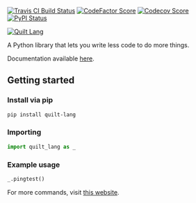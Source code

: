 [![Travis CI Build Status](https://img.shields.io/travis/com/Richienb/quilt/master.svg?style=for-the-badge)](https://travis-ci.com/Richienb/quilt)
[![CodeFactor Score](https://www.codefactor.io/repository/github/richienb/quilt/badge?style=for-the-badge)](https://www.codefactor.io/repository/github/richienb/quilt)
[![Codecov Score](https://img.shields.io/codecov/c/github/Richienb/quilt/master.svg?style=for-the-badge)](https://codecov.io/gh/Richienb/quilt)
[![PyPI Status](https://img.shields.io/pypi/status/quilt-lang.svg?style=for-the-badge)](https://pypi.org/project/quilt-lang)

[![Quilt Lang](https://a.icons8.com/flcKcVkP/ff3MYF/quilt-lang.svg)](#)

A Python library that lets you write less code to do more things.

Documentation available [here](https://quilt-lang.richie-bendall.ml/).

## Getting started

### Install via pip
```sh
pip install quilt-lang
```

### Importing
```py
import quilt_lang as _
```

### Example usage
```py
_.pingtest()
```

For more commands, visit [this website](https://quilt-lang.richie-bendall.ml/commands/quilt_lang.html).
